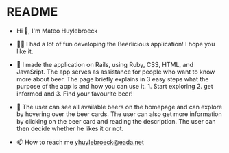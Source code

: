# README

- Hi 👋, I'm Mateo Huylebroeck

- 👨‍💻 I had a lot of fun developing the Beerlicious application! I hope you like it.

- 🍻 I made the application on Rails, using Ruby, CSS, HTML, and JavaSript. The app serves as assistance for people who want to know more about beer. The page briefly explains in 3 easy steps what the purpose of the app is and how you can use it. 1. Start exploring 2. get informed and 3. Find your favourite beer!

- 🍻 The user can see all available beers on the homepage and can explore by hovering over the beer cards. The user can also get more information by clicking on the beer card and reading the description. The user can then decide whether he likes it or not.

- 📫 How to reach me yhuylebroeck@eada.net
